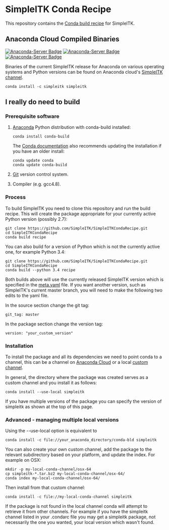 # SimpleITK Conda Recipe

This repository contains the [Conda build recipe](https://conda.io/docs/building/recipe.html) for SimpleITK.

## Anaconda Cloud Compiled Binaries

[![Anaconda-Server Badge](https://anaconda.org/simpleitk/simpleitk/badges/installer/conda.svg)](https://anaconda.org/simpleitk/simpleitk)
[![Anaconda-Server Badge](https://anaconda.org/simpleitk/simpleitk/badges/version.svg)](https://anaconda.org/simpleitk/simpleitk)
[![Anaconda-Server Badge](https://anaconda.org/simpleitk/simpleitk/badges/downloads.svg)](https://anaconda.org/simpleitk/simpleitk)

Binaries of the current SimpleITK release for Anaconda on various operating systems and Python versions can be found on
Anaconda cloud's [SimpleITK channel](https://anaconda.org/simpleitk/simpleitk).

```
conda install -c simpleitk simpleitk
```


## I really do need to build

### Prerequisite software

1. [Anaconda](https://www.continuum.io/) Python distribution with conda-build installed:
   ```
   conda install conda-build
   ```
   The [Conda documentation](https://conda.io/docs/building/recipe.html) also recommends updating the installation if you have an older install:

   ```
   conda update conda
   conda update conda-build
   ```
2. [Git](https://git-scm.com/) version control system.
3. Compiler (e.g. gcc4.8).

### Process

To build SimpleITK you need to clone this repository and run the build recipe. This will create the package appropriate for your currently active Python version (possibly  2.7):

```
git clone https://github.com/SimpleITK/SimpleITKCondaRecipe.git
cd SimpleITKCondaRecipe
conda build recipe
```

You can also build for a version of Python which is not the currently active one, for example Python 3.4:
```
git clone https://github.com/SimpleITK/SimpleITKCondaRecipe.git
cd SimpleITKCondaRecipe
conda build --python 3.4 recipe
```

Both builds above will use the currently released SimpleITK version which is specified in the [meta.yaml](recipe/meta.yaml) file. If you want another version, such as SimpleITK's current master branch, you will need to make the following two edits to the yaml file.

In the source section change the git tag:
```
git_tag: master
```

In the package section change the version tag:
```
version: "your_custom_version"
```
### Installation

To install the package and all its dependencies we need to point conda to a channel, this can be a channel on [Anaconda Cloud](https://anaconda.org) or a local [custom channel](https://conda.io/docs/custom-channels.html).

In general, the directory where the package was created serves as a custom channel and you install it as follows:
```
conda install --use-local simpleitk
```

If you have multiple versions of the package you can specify the version of simpleitk as shown at the top of this page.

### Advanced - managing multiple local versions

Using the --use-local option is equivalent to
```
conda install -c file://your_anaconda_directory/conda-bld simpleitk
```
You can also create your own custom channel, add the package to the relevant subdirectory based on your platform, and update the index. For example on OSX:
```
mkdir -p my-local-conda-channel/osx-64
cp simpleitk-*.tar.bz2 my-local-conda-channel/osx-64/
conda index my-local-conda-channel/osx-64/
```
Then install from that custom channel:
```
conda install -c file://my-local-conda-channel simpleitk
```

If the package is not found in the local channel conda will attempt to retrieve it from other channels. For example if you have the simpleitk channel listed in your .condarc file you may get a simpleitk package, not necessarily the one you wanted, your local version which wasn't found.
